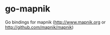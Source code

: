 go-mapnik
=========

Go bindings for mapnik (http://www.mapnik.org or http://github.com/mapnik/mapnik)
